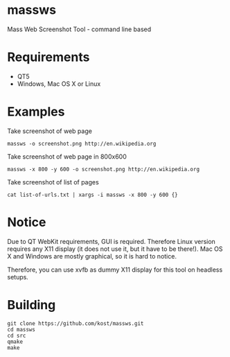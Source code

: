 # massws
Mass Web Screenshot Tool - command line based

# Requirements

- QT5
- Windows, Mac OS X or Linux

# Examples 

Take screenshot of web page

```
massws -o screenshot.png http://en.wikipedia.org
```

Take screenshot of web page in 800x600

```
massws -x 800 -y 600 -o screenshot.png http://en.wikipedia.org
```

Take screenshot of list of pages

```
cat list-of-urls.txt | xargs -i massws -x 800 -y 600 {}
```

# Notice 

Due to QT WebKit requirements, GUI is required. Therefore Linux version requires any X11 display 
(it does not use it, but it have to be there!). Mac OS X and Windows are mostly graphical, so 
it is hard to notice.

Therefore, you can use xvfb as dummy X11 display for this tool on headless setups.

# Building 

```
git clone https://github.com/kost/massws.git
cd massws
cd src
qmake
make 
```





